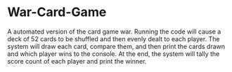 # War-Card-Game
A automated version of the card game war.
Running the code will cause a deck of 52 cards to be shuffled and then evenly dealt to each player.
The system will draw each card, compare them, and then print the cards drawn and which player wins to the console.
At the end, the system will tally the score count of each player and print the winner.
